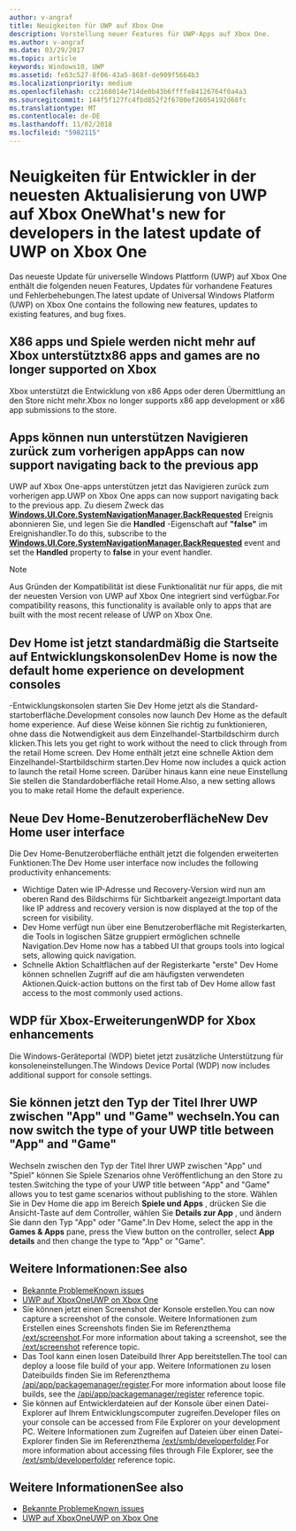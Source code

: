 ```yaml
---
author: v-angraf
title: Neuigkeiten für UWP auf Xbox One
description: Vorstellung neuer Features für UWP-Apps auf Xbox One.
ms.author: v-angraf
ms.date: 03/29/2017
ms.topic: article
keywords: Windows10, UWP
ms.assetid: fe63c527-8f06-43a5-868f-de909f5664b3
ms.localizationpriority: medium
ms.openlocfilehash: cc2168014e714de0b43b6ffffe84126764f0a4a3
ms.sourcegitcommit: 144f5f127fc4fbd852f2f6780ef26054192d68fc
ms.translationtype: MT
ms.contentlocale: de-DE
ms.lasthandoff: 11/02/2018
ms.locfileid: "5982115"
---
```

# <a name="whats-new-for-developers-in-the-latest-update-of-uwp-on-xbox-one"></a><span data-ttu-id="fa852-104">Neuigkeiten für Entwickler in der neuesten Aktualisierung von UWP auf Xbox One</span><span class="sxs-lookup"><span data-stu-id="fa852-104">What's new for developers in the latest update of UWP on Xbox One</span></span>

<span data-ttu-id="fa852-105">Das neueste Update für universelle Windows Plattform (UWP) auf Xbox One enthält die folgenden neuen Features, Updates für vorhandene Features und Fehlerbehebungen.</span><span class="sxs-lookup"><span data-stu-id="fa852-105">The latest update of Universal Windows Platform (UWP) on Xbox One contains the following new features, updates to existing features, and bug fixes.</span></span>

## <a name="x86-apps-and-games-are-no-longer-supported-on-xbox"></a><span data-ttu-id="fa852-106">X86 apps und Spiele werden nicht mehr auf Xbox unterstützt</span><span class="sxs-lookup"><span data-stu-id="fa852-106">x86 apps and games are no longer supported on Xbox</span></span>  
<span data-ttu-id="fa852-107">Xbox unterstützt die Entwicklung von x86 Apps oder deren Übermittlung an den Store nicht mehr.</span><span class="sxs-lookup"><span data-stu-id="fa852-107">Xbox no longer supports x86 app development or x86 app submissions to the store.</span></span>

## <a name="apps-can-now-support-navigating-back-to-the-previous-app"></a><span data-ttu-id="fa852-108">Apps können nun unterstützen Navigieren zurück zum vorherigen app</span><span class="sxs-lookup"><span data-stu-id="fa852-108">Apps can now support navigating back to the previous app</span></span> 
<span data-ttu-id="fa852-109">UWP auf Xbox One-apps unterstützen jetzt das Navigieren zurück zum vorherigen app.</span><span class="sxs-lookup"><span data-stu-id="fa852-109">UWP on Xbox One apps can now support navigating back to the previous app.</span></span> <span data-ttu-id="fa852-110">Zu diesem Zweck das [**Windows.UI.Core.SystemNavigationManager.BackRequested**](https://msdn.microsoft.com/library/windows/apps/dn893595) Ereignis abonnieren Sie, und legen Sie die **Handled** -Eigenschaft auf **"false"** im Ereignishandler.</span><span class="sxs-lookup"><span data-stu-id="fa852-110">To do this, subscribe to the [**Windows.UI.Core.SystemNavigationManager.BackRequested**](https://msdn.microsoft.com/library/windows/apps/dn893595) event and set the **Handled** property to **false** in your event handler.</span></span>

> [!NOTE]
> <span data-ttu-id="fa852-111">Aus Gründen der Kompatibilität ist diese Funktionalität nur für apps, die mit der neuesten Version von UWP auf Xbox One integriert sind verfügbar.</span><span class="sxs-lookup"><span data-stu-id="fa852-111">For compatibility reasons, this functionality is available only to apps that are built with the most recent release of UWP on Xbox One.</span></span> 

## <a name="dev-home-is-now-the-default-home-experience-on-development-consoles"></a><span data-ttu-id="fa852-112">Dev Home ist jetzt standardmäßig die Startseite auf Entwicklungskonsolen</span><span class="sxs-lookup"><span data-stu-id="fa852-112">Dev Home is now the default home experience on development consoles</span></span>
<span data-ttu-id="fa852-113">-Entwicklungskonsolen starten Sie Dev Home jetzt als die Standard-startoberfläche.</span><span class="sxs-lookup"><span data-stu-id="fa852-113">Development consoles now launch Dev Home as the default home experience.</span></span> <span data-ttu-id="fa852-114">Auf diese Weise können Sie richtig zu funktionieren, ohne dass die Notwendigkeit aus dem Einzelhandel-Startbildschirm durch klicken.</span><span class="sxs-lookup"><span data-stu-id="fa852-114">This lets you get right to work without the need to click through from the retail Home screen.</span></span> <span data-ttu-id="fa852-115">Dev Home enthält jetzt eine schnelle Aktion dem Einzelhandel-Startbildschirm starten.</span><span class="sxs-lookup"><span data-stu-id="fa852-115">Dev Home now includes a quick action to launch the retail Home screen.</span></span> <span data-ttu-id="fa852-116">Darüber hinaus kann eine neue Einstellung Sie stellen die Standardoberfläche retail Home.</span><span class="sxs-lookup"><span data-stu-id="fa852-116">Also, a new setting allows you to make retail Home the default experience.</span></span> 

## <a name="new-dev-home-user-interface"></a><span data-ttu-id="fa852-117">Neue Dev Home-Benutzeroberfläche</span><span class="sxs-lookup"><span data-stu-id="fa852-117">New Dev Home user interface</span></span>
<span data-ttu-id="fa852-118">Die Dev Home-Benutzeroberfläche enthält jetzt die folgenden erweiterten Funktionen:</span><span class="sxs-lookup"><span data-stu-id="fa852-118">The Dev Home user interface now includes the following productivity enhancements:</span></span>
 - <span data-ttu-id="fa852-119">Wichtige Daten wie IP-Adresse und Recovery-Version wird nun am oberen Rand des Bildschirms für Sichtbarkeit angezeigt.</span><span class="sxs-lookup"><span data-stu-id="fa852-119">Important data like IP address and recovery version is now displayed at the top of the screen for visibility.</span></span> 
 - <span data-ttu-id="fa852-120">Dev Home verfügt nun über eine Benutzeroberfläche mit Registerkarten, die Tools in logischen Sätze gruppiert ermöglichen schnelle Navigation.</span><span class="sxs-lookup"><span data-stu-id="fa852-120">Dev Home now has a tabbed UI that groups tools into logical sets, allowing quick navigation.</span></span>
 - <span data-ttu-id="fa852-121">Schnelle Aktion Schaltflächen auf der Registerkarte "erste" Dev Home können schnellen Zugriff auf die am häufigsten verwendeten Aktionen.</span><span class="sxs-lookup"><span data-stu-id="fa852-121">Quick-action buttons on the first tab of Dev Home allow fast access to the most commonly used actions.</span></span> 

## <a name="wdp-for-xbox-enhancements"></a><span data-ttu-id="fa852-122">WDP für Xbox-Erweiterungen</span><span class="sxs-lookup"><span data-stu-id="fa852-122">WDP for Xbox enhancements</span></span>
<span data-ttu-id="fa852-123">Die Windows-Geräteportal (WDP) bietet jetzt zusätzliche Unterstützung für konsoleneinstellungen.</span><span class="sxs-lookup"><span data-stu-id="fa852-123">The Windows Device Portal (WDP) now includes additional support for console settings.</span></span> 

## <a name="you-can-now-switch-the-type-of-your-uwp-title-between-app-and-game"></a><span data-ttu-id="fa852-124">Sie können jetzt den Typ der Titel Ihrer UWP zwischen "App" und "Game" wechseln.</span><span class="sxs-lookup"><span data-stu-id="fa852-124">You can now switch the type of your UWP title between "App" and "Game"</span></span>
<span data-ttu-id="fa852-125">Wechseln zwischen den Typ der Titel Ihrer UWP zwischen "App" und "Spiel" können Sie Spiele Szenarios ohne Veröffentlichung an den Store zu testen.</span><span class="sxs-lookup"><span data-stu-id="fa852-125">Switching the type of your UWP title between "App" and "Game" allows you to test game scenarios without publishing to the store.</span></span> <span data-ttu-id="fa852-126">Wählen Sie in Dev Home die app im Bereich **Spiele und Apps** , drücken Sie die Ansicht-Taste auf dem Controller, wählen Sie **Details zur App** , und ändern Sie dann den Typ "App" oder "Game".</span><span class="sxs-lookup"><span data-stu-id="fa852-126">In Dev Home, select the app in the **Games & Apps** pane, press the View button on the controller, select **App details** and then change the type to "App" or "Game".</span></span>

## <a name="see-also"></a><span data-ttu-id="fa852-127">Weitere Informationen:</span><span class="sxs-lookup"><span data-stu-id="fa852-127">See also</span></span>
- [<span data-ttu-id="fa852-128">Bekannte Probleme</span><span class="sxs-lookup"><span data-stu-id="fa852-128">Known issues</span></span>](known-issues.md)
- [<span data-ttu-id="fa852-129">UWP auf XboxOne</span><span class="sxs-lookup"><span data-stu-id="fa852-129">UWP on Xbox One</span></span>](index.md)
 - <span data-ttu-id="fa852-130">Sie können jetzt einen Screenshot der Konsole erstellen.</span><span class="sxs-lookup"><span data-stu-id="fa852-130">You can now capture a screenshot of the console.</span></span> <span data-ttu-id="fa852-131">Weitere Informationen zum Erstellen eines Screenshots finden Sie im Referenzthema [/ext/screenshot](wdp-media-capture-api.md).</span><span class="sxs-lookup"><span data-stu-id="fa852-131">For more information about taking a screenshot, see the [/ext/screenshot](wdp-media-capture-api.md) reference topic.</span></span>
 - <span data-ttu-id="fa852-132">Das Tool kann einen losen Dateibuild Ihrer App bereitstellen.</span><span class="sxs-lookup"><span data-stu-id="fa852-132">The tool can deploy a loose file build of your app.</span></span> <span data-ttu-id="fa852-133">Weitere Informationen zu losen Dateibuilds finden Sie im Referenzthema [/api/app/packagemanager/register](wdp-loose-folder-register-api.md).</span><span class="sxs-lookup"><span data-stu-id="fa852-133">For more information about loose file builds, see the [/api/app/packagemanager/register](wdp-loose-folder-register-api.md) reference topic.</span></span>
 - <span data-ttu-id="fa852-134">Sie können auf Entwicklerdateien auf der Konsole über einen Datei-Explorer auf Ihrem Entwicklungscomputer zugreifen.</span><span class="sxs-lookup"><span data-stu-id="fa852-134">Developer files on your console can be accessed from File Explorer on your development PC.</span></span> <span data-ttu-id="fa852-135">Weitere Informationen zum Zugreifen auf Dateien über einen Datei-Explorer finden Sie im Referenzthema [/ext/smb/developerfolder](wdp-smb-api.md).</span><span class="sxs-lookup"><span data-stu-id="fa852-135">For more information about accessing files through File Explorer, see the [/ext/smb/developerfolder](wdp-smb-api.md) reference topic.</span></span>

## <a name="see-also"></a><span data-ttu-id="fa852-136">Weitere Informationen</span><span class="sxs-lookup"><span data-stu-id="fa852-136">See also</span></span>
- [<span data-ttu-id="fa852-137">Bekannte Probleme</span><span class="sxs-lookup"><span data-stu-id="fa852-137">Known issues</span></span>](known-issues.md)
- [<span data-ttu-id="fa852-138">UWP auf XboxOne</span><span class="sxs-lookup"><span data-stu-id="fa852-138">UWP on Xbox One</span></span>](index.md)
